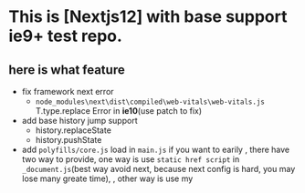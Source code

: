 # This is [Nextjs12] with base support ie9+ test repo.

## here is what feature

- fix framework next error
  - `node_modules\next\dist\compiled\web-vitals\web-vitals.js` T.type.replace Error in **ie10**(use patch to fix)
- add base history jump support
  - history.replaceState
  - history.pushState
- add `polyfills/core.js` load in `main.js`
  if you want to earily , there have two way to provide, one way is use `static href script` in `_document.js`(best way avoid next, because next config is hard, you may lose many greate time), , other way is use my 